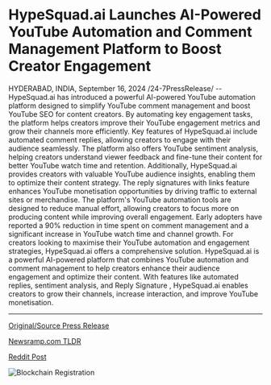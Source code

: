 # HypeSquad.ai Launches AI-Powered YouTube Automation and Comment Management Platform to Boost Creator Engagement

HYDERABAD, INDIA, September 16, 2024 /24-7PressRelease/ -- HypeSquad.ai has introduced a powerful AI-powered YouTube automation platform designed to simplify YouTube comment management and boost YouTube SEO for content creators. By automating key engagement tasks, the platform helps creators improve their YouTube engagement metrics and grow their channels more efficiently.  Key features of HypeSquad.ai include automated comment replies, allowing creators to engage with their audience seamlessly. The platform also offers YouTube sentiment analysis, helping creators understand viewer feedback and fine-tune their content for better YouTube watch time and retention.  Additionally, HypeSquad.ai provides creators with valuable YouTube audience insights, enabling them to optimize their content strategy. The reply signatures with links feature enhances YouTube monetisation opportunities by driving traffic to external sites or merchandise.  The platform's YouTube automation tools are designed to reduce manual effort, allowing creators to focus more on producing content while improving overall engagement. Early adopters have reported a 90% reduction in time spent on comment management and a significant increase in YouTube watch time and channel growth.  For creators looking to maximise their YouTube automation and engagement strategies, HypeSquad.ai offers a comprehensive solution.  HypeSquad.ai is a powerful AI-powered platform that combines YouTube automation and comment management to help creators enhance their audience engagement and optimize their content. With features like automated replies, sentiment analysis, and Reply Signature , HypeSquad.ai enables creators to grow their channels, increase interaction, and improve YouTube monetisation. 

---

[Original/Source Press Release](https://www.24-7pressrelease.com/press-release/514337/hypesquadai-launches-ai-powered-youtube-automation-and-comment-management-platform-to-boost-creator-engagement)
                    

[Newsramp.com TLDR](None) 



[Reddit Post](https://www.reddit.com/r/newsramp/comments/1fhykxv/hypesquadai_launches_aipowered_youtube_automation/) 



![Blockchain Registration](https://cdn.newsramp.app/24-7PressRelease/qrcode/249/16/takeRPuH.webp)